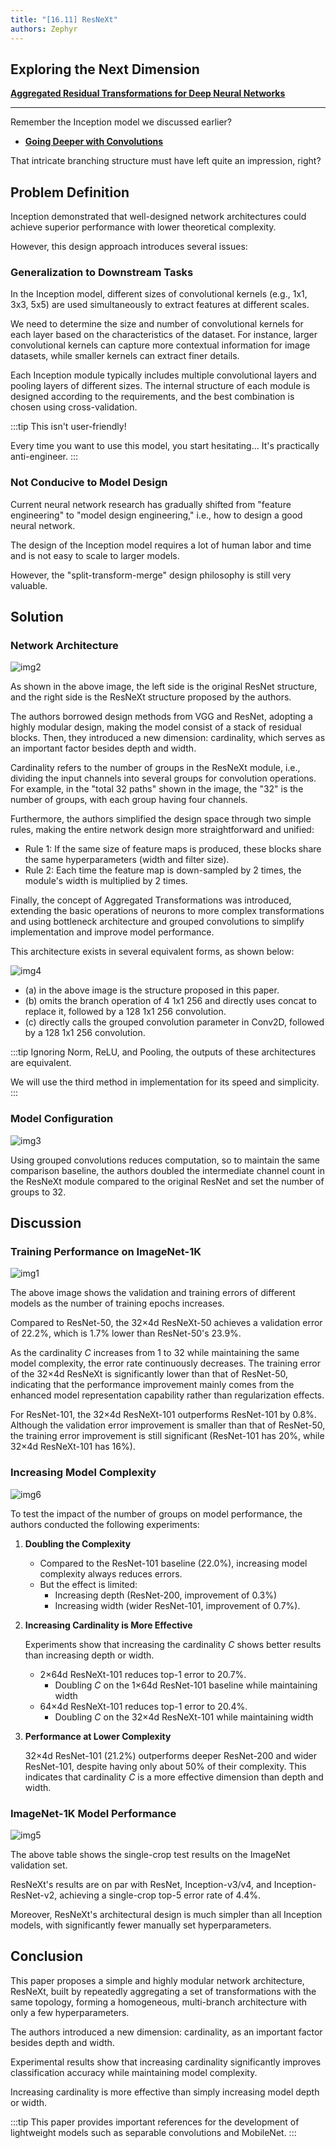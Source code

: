 ```yaml
---
title: "[16.11] ResNeXt"
authors: Zephyr
---
```


## Exploring the Next Dimension

[**Aggregated Residual Transformations for Deep Neural Networks**](https://arxiv.org/abs/1611.05431)

---

Remember the Inception model we discussed earlier?

- [**Going Deeper with Convolutions**](https://arxiv.org/abs/1409.4842)

That intricate branching structure must have left quite an impression, right?

## Problem Definition

Inception demonstrated that well-designed network architectures could achieve superior performance with lower theoretical complexity.

However, this design approach introduces several issues:

### Generalization to Downstream Tasks

In the Inception model, different sizes of convolutional kernels (e.g., 1x1, 3x3, 5x5) are used simultaneously to extract features at different scales.

We need to determine the size and number of convolutional kernels for each layer based on the characteristics of the dataset. For instance, larger convolutional kernels can capture more contextual information for image datasets, while smaller kernels can extract finer details.

Each Inception module typically includes multiple convolutional layers and pooling layers of different sizes. The internal structure of each module is designed according to the requirements, and the best combination is chosen using cross-validation.

:::tip
This isn't user-friendly!

Every time you want to use this model, you start hesitating... It's practically anti-engineer.
:::

### Not Conducive to Model Design

Current neural network research has gradually shifted from "feature engineering" to "model design engineering," i.e., how to design a good neural network.

The design of the Inception model requires a lot of human labor and time and is not easy to scale to larger models.

However, the "split-transform-merge" design philosophy is still very valuable.

## Solution

### Network Architecture

![img2](./img/img2.jpg)

As shown in the above image, the left side is the original ResNet structure, and the right side is the ResNeXt structure proposed by the authors.

The authors borrowed design methods from VGG and ResNet, adopting a highly modular design, making the model consist of a stack of residual blocks. Then, they introduced a new dimension: cardinality, which serves as an important factor besides depth and width.

Cardinality refers to the number of groups in the ResNeXt module, i.e., dividing the input channels into several groups for convolution operations. For example, in the "total 32 paths" shown in the image, the "32" is the number of groups, with each group having four channels.

Furthermore, the authors simplified the design space through two simple rules, making the entire network design more straightforward and unified:

- Rule 1: If the same size of feature maps is produced, these blocks share the same hyperparameters (width and filter size).
- Rule 2: Each time the feature map is down-sampled by 2 times, the module's width is multiplied by 2 times.

Finally, the concept of Aggregated Transformations was introduced, extending the basic operations of neurons to more complex transformations and using bottleneck architecture and grouped convolutions to simplify implementation and improve model performance.

This architecture exists in several equivalent forms, as shown below:

![img4](./img/img4.jpg)

- (a) in the above image is the structure proposed in this paper.
- (b) omits the branch operation of 4 1x1 256 and directly uses concat to replace it, followed by a 128 1x1 256 convolution.
- (c) directly calls the grouped convolution parameter in Conv2D, followed by a 128 1x1 256 convolution.

:::tip
Ignoring Norm, ReLU, and Pooling, the outputs of these architectures are equivalent.

We will use the third method in implementation for its speed and simplicity.
:::

### Model Configuration

![img3](./img/img3.jpg)

Using grouped convolutions reduces computation, so to maintain the same comparison baseline, the authors doubled the intermediate channel count in the ResNeXt module compared to the original ResNet and set the number of groups to 32.

## Discussion

### Training Performance on ImageNet-1K

![img1](./img/img1.jpg)

The above image shows the validation and training errors of different models as the number of training epochs increases.

Compared to ResNet-50, the 32×4d ResNeXt-50 achieves a validation error of 22.2%, which is 1.7% lower than ResNet-50's 23.9%.

As the cardinality $C$ increases from 1 to 32 while maintaining the same model complexity, the error rate continuously decreases. The training error of the 32×4d ResNeXt is significantly lower than that of ResNet-50, indicating that the performance improvement mainly comes from the enhanced model representation capability rather than regularization effects.

For ResNet-101, the 32×4d ResNeXt-101 outperforms ResNet-101 by 0.8%. Although the validation error improvement is smaller than that of ResNet-50, the training error improvement is still significant (ResNet-101 has 20%, while 32×4d ResNeXt-101 has 16%).

### Increasing Model Complexity

![img6](./img/img6.jpg)

To test the impact of the number of groups on model performance, the authors conducted the following experiments:

1. **Doubling the Complexity**

   - Compared to the ResNet-101 baseline (22.0%), increasing model complexity always reduces errors.
   - But the effect is limited:
     - Increasing depth (ResNet-200, improvement of 0.3%)
     - Increasing width (wider ResNet-101, improvement of 0.7%).

2. **Increasing Cardinality is More Effective**

   Experiments show that increasing the cardinality $C$ shows better results than increasing depth or width.

   - 2×64d ResNeXt-101 reduces top-1 error to 20.7%.
     - Doubling $C$ on the 1×64d ResNet-101 baseline while maintaining width
   - 64×4d ResNeXt-101 reduces top-1 error to 20.4%.
     - Doubling $C$ on the 32×4d ResNeXt-101 while maintaining width

3. **Performance at Lower Complexity**

   32×4d ResNet-101 (21.2%) outperforms deeper ResNet-200 and wider ResNet-101, despite having only about 50% of their complexity. This indicates that cardinality $C$ is a more effective dimension than depth and width.

### ImageNet-1K Model Performance

![img5](./img/img5.jpg)

The above table shows the single-crop test results on the ImageNet validation set.

ResNeXt's results are on par with ResNet, Inception-v3/v4, and Inception-ResNet-v2, achieving a single-crop top-5 error rate of 4.4%.

Moreover, ResNeXt's architectural design is much simpler than all Inception models, with significantly fewer manually set hyperparameters.

## Conclusion

This paper proposes a simple and highly modular network architecture, ResNeXt, built by repeatedly aggregating a set of transformations with the same topology, forming a homogeneous, multi-branch architecture with only a few hyperparameters.

The authors introduced a new dimension: cardinality, as an important factor besides depth and width.

Experimental results show that increasing cardinality significantly improves classification accuracy while maintaining model complexity.

Increasing cardinality is more effective than simply increasing model depth or width.

:::tip
This paper provides important references for the development of lightweight models such as separable convolutions and MobileNet.
:::
